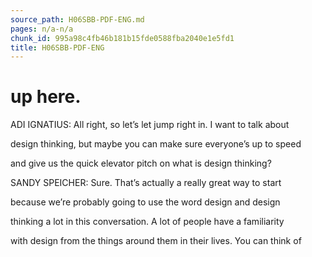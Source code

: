 ```yaml
---
source_path: H06SBB-PDF-ENG.md
pages: n/a-n/a
chunk_id: 995a98c4fb46b181b15fde0588fba2040e1e5fd1
title: H06SBB-PDF-ENG
---
```

# up here.

ADI IGNATIUS: All right, so let’s let jump right in. I want to talk about

design thinking, but maybe you can make sure everyone’s up to speed

and give us the quick elevator pitch on what is design thinking?

SANDY SPEICHER: Sure. That’s actually a really great way to start

because we’re probably going to use the word design and design

thinking a lot in this conversation. A lot of people have a familiarity

with design from the things around them in their lives. You can think of
